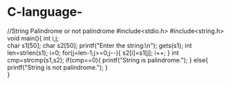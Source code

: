 # C-language-
//String Palindrome or not palindrome 
#include<stdio.h>
#include<string.h>
void main(){
  int i,j;  
  char s1[50];
  char s2[50];
  printf("Enter the string:\n");
  gets(s1);
  int len=strlen(s1);
  i=0;
  for(j=len-1;j>=0;j--){
     s2[i]=s1[j];
     i++;
  }
 int cmp=strcmp(s1,s2);
 if(cmp==0){
    printf("String is palindrome.");
  }
  else{
    printf("String is not palindrome.");
  }  
}
